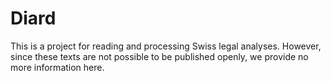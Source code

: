 # Diard

This is a project for reading and processing Swiss legal analyses. However, since these texts are not possible to be
published openly, we provide no more information here.